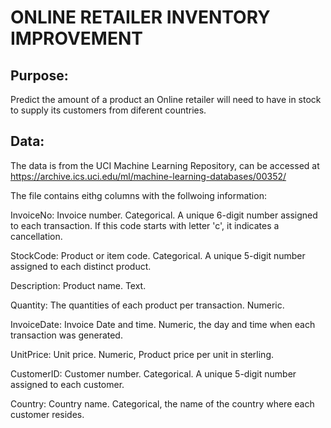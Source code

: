 # ONLINE RETAILER INVENTORY IMPROVEMENT

## Purpose:
Predict the amount of a product an Online retailer will need to have in stock to supply its customers from diferent countries.

## Data:
The data is from the UCI Machine Learning Repository, can be accessed at 
https://archive.ics.uci.edu/ml/machine-learning-databases/00352/

The file contains eithg columns with the follwoing information:

InvoiceNo: Invoice number. Categorical. A unique 6-digit number assigned to each transaction. If this code starts with letter 'c', it indicates a cancellation.

StockCode: Product or item code. Categorical. A unique 5-digit number assigned to each distinct product.

Description: Product name. Text.

Quantity: The quantities of each product per transaction. Numeric.

InvoiceDate: Invoice Date and time. Numeric, the day and time when each transaction was generated.

UnitPrice: Unit price. Numeric, Product price per unit in sterling.

CustomerID: Customer number. Categorical. A unique 5-digit number assigned to each customer.

Country: Country name. Categorical, the name of the country where each customer resides.


